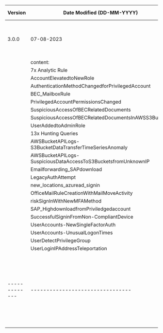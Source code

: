 | **Version** | **Date Modified (DD-MM-YYYY)** | **Change History**                                                 |
|-------------|--------------------------------|--------------------------------------------------------------------|
| 3.0.0       |     07-08-2023                 | Initial Release; includes the following OOTB                       |
                                               | content:                                                           |
                                               | 7x Analytic Rule                                                   |
                                               |     AccountElevatedtoNewRole                                       |
                                               |     AuthenticationMethodChangedforPrivilegedAccount                |
                                               |     BEC_MailboxRule                                                |
                                               |     PrivilegedAccountPermissionsChanged                            |                            
                                               |     SuspiciousAccessOfBECRelatedDocuments                          |
                                               |     SuspiciousAccessOfBECRelatedDocumentsInAWSS3Buckets            |
                                               |     UserAddedtoAdminRole                                           |
                                               | 13x Hunting Queries                                                |
                                               |     AWSBucketAPILogs-S3BucketDataTransferTimeSeriesAnomaly         |
                                               |     AWSBucketAPILogs-SuspiciousDataAccessToS3BucketsfromUnknownIP  |
                                               |     Emailforwarding_SAPdownload                                    |
                                               |     LegacyAuthAttempt                                              |
                                               |     new_locations_azuread_signin                                   |
                                               |     OfficeMailRuleCreationWithMailMoveActivity                     |
                                               |     riskSignInWithNewMFAMethod                                     |
                                               |     SAP_HighdownloadfromPriviledgedaccount                         |
                                               |     SuccessfulSigninFromNon-CompliantDevice                        |
                                               |     UserAccounts-NewSingleFactorAuth                               |
                                               |     UserAccounts-UnusualLogonTimes                                 |
                                               |     UserDetectPrivilegeGroup                                       |
                                               |     UserLoginIPAddressTeleportation                                |
|-------------|--------------------------------|--------------------------------------------------------------------|
